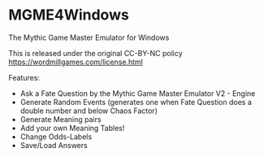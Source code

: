 # MGME4Windows
The Mythic Game Master Emulator for Windows

This is released under the original CC-BY-NC policy
https://wordmillgames.com/license.html

Features:

- Ask a Fate Question by the Mythic Game Master Emulator V2 - Engine
- Generate Random Events (generates one when Fate Question does a double number and below Chaos Factor)
- Generate Meaning pairs
- Add your own Meaning Tables!
- Change Odds-Labels
- Save/Load Answers
